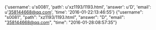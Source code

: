 {'username': u's0081', 'path': u'xz1193/1193.html', 'answer': u'D', 'email': u'358144668@qq.com', 'time': '2016-01-22:13:46:55'}
{"username": "s0081", "path": "xz1193/1193.html", "answer": "D", "email": "358144668@qq.com", "time": "2016-01-28:08:57:35"}